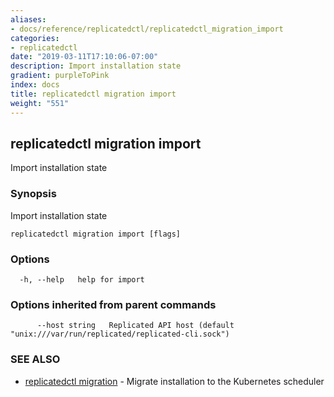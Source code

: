 ```yaml
---
aliases:
- docs/reference/replicatedctl/replicatedctl_migration_import
categories:
- replicatedctl
date: "2019-03-11T17:10:06-07:00"
description: Import installation state
gradient: purpleToPink
index: docs
title: replicatedctl migration import
weight: "551"
---
```


## replicatedctl migration import

Import installation state

### Synopsis

Import installation state

```
replicatedctl migration import [flags]
```

### Options

```
  -h, --help   help for import
```

### Options inherited from parent commands

```
      --host string   Replicated API host (default "unix:///var/run/replicated/replicated-cli.sock")
```

### SEE ALSO

* [replicatedctl migration](/api/replicatedctl/replicatedctl_migration/)	 - Migrate installation to the Kubernetes scheduler


